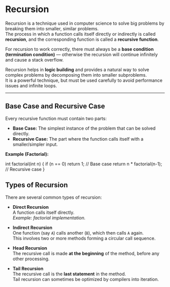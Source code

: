 # Recursion

Recursion is a technique used in computer science to solve big problems by breaking them into smaller, similar problems.  
The process in which a function calls itself directly or indirectly is called **recursion**, and the corresponding function is called a **recursive function**.  

For recursion to work correctly, there must always be a **base condition (termination condition)** — otherwise the recursion will continue infinitely and cause a stack overflow.

Recursion helps in **logic building** and provides a natural way to solve complex problems by decomposing them into smaller subproblems.  
It is a powerful technique, but must be used carefully to avoid performance issues and infinite loops.  


---

## Base Case and Recursive Case
Every recursive function must contain two parts:

- **Base Case:** The simplest instance of the problem that can be solved directly.  
- **Recursive Case:** The part where the function calls itself with a smaller/simpler input.  

**Example (Factorial):**

int factorial(int n) {
    if (n == 0) return 1;      // Base case
    return n * factorial(n-1); // Recursive case
}


## Types of Recursion

There are several common types of recursion:

- **Direct Recursion**  
  A function calls itself directly.  
  *Example: factorial implementation.*

- **Indirect Recursion**  
  One function (say `A`) calls another (`B`), which then calls `A` again.  
  This involves two or more methods forming a circular call sequence.  

- **Head Recursion**  
  The recursive call is made **at the beginning** of the method, before any other processing.  

- **Tail Recursion**  
  The recursive call is the **last statement** in the method.  
  Tail recursion can sometimes be optimized by compilers into iteration.  




